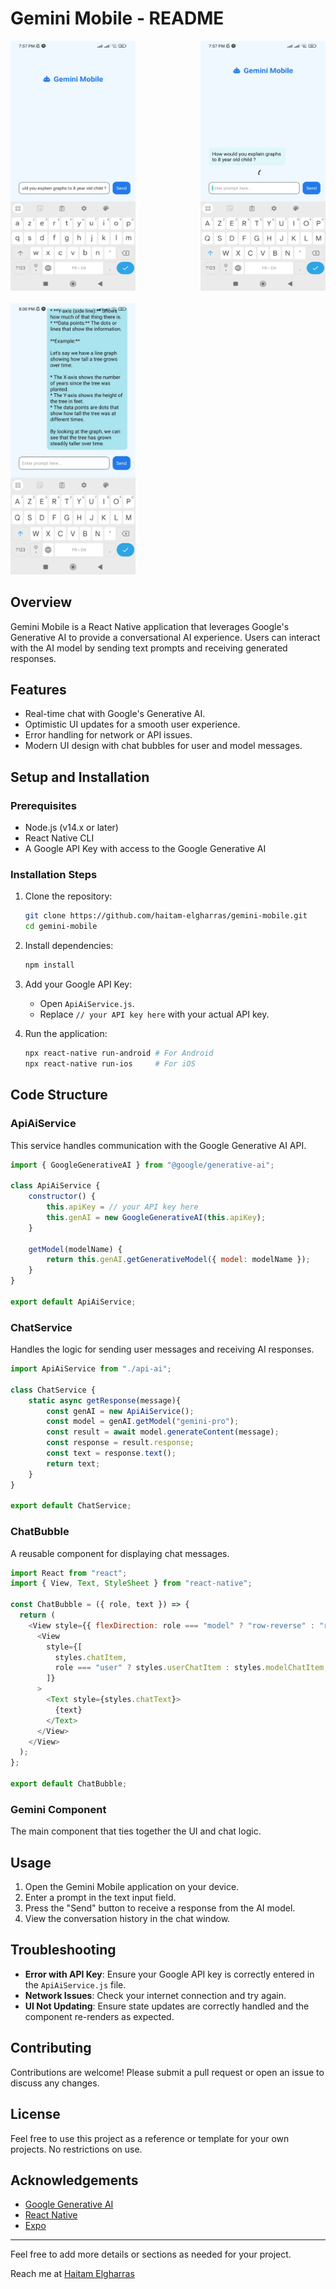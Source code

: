 ﻿# Gemini Mobile - README


<div style="display: flex; justify-content: space-between; margin-bottom: 20px;">
   <img src="./imgs/1.jpg" width="200" height="400" style = "margin-right: 10px;">
<img src="./imgs/4c1c2d71-03cb-4736-9089-f545c3ad8076.jpg" width="200" height="400">
</div>
<img src="./imgs/9d5002c0-b26a-4fdf-ac50-8779c5abe8ed.jpg" width="200">


## Overview

Gemini Mobile is a React Native application that leverages Google's Generative AI to provide a conversational AI experience. Users can interact with the AI model by sending text prompts and receiving generated responses.

## Features

- Real-time chat with Google's Generative AI.
- Optimistic UI updates for a smooth user experience.
- Error handling for network or API issues.
- Modern UI design with chat bubbles for user and model messages.

## Setup and Installation

### Prerequisites

- Node.js (v14.x or later)
- React Native CLI
- A Google API Key with access to the Google Generative AI

### Installation Steps

1. Clone the repository:
   ```sh
   git clone https://github.com/haitam-elgharras/gemini-mobile.git
   cd gemini-mobile
   ```

2. Install dependencies:
   ```sh
   npm install
   ```

3. Add your Google API Key:
   - Open `ApiAiService.js`.
   - Replace `// your API key here` with your actual API key.

4. Run the application:
   ```sh
   npx react-native run-android # For Android
   npx react-native run-ios     # For iOS
   ```

## Code Structure

### ApiAiService

This service handles communication with the Google Generative AI API.

```javascript
import { GoogleGenerativeAI } from "@google/generative-ai";

class ApiAiService {
    constructor() {
        this.apiKey = // your API key here
        this.genAI = new GoogleGenerativeAI(this.apiKey);
    }

    getModel(modelName) {
        return this.genAI.getGenerativeModel({ model: modelName });
    }
}

export default ApiAiService;
```

### ChatService

Handles the logic for sending user messages and receiving AI responses.

```javascript
import ApiAiService from "./api-ai";

class ChatService {
    static async getResponse(message){
        const genAI = new ApiAiService();
        const model = genAI.getModel("gemini-pro");
        const result = await model.generateContent(message);
        const response = result.response;
        const text = response.text();
        return text;
    }
}

export default ChatService;
```

### ChatBubble

A reusable component for displaying chat messages.

```javascript
import React from "react";
import { View, Text, StyleSheet } from "react-native";

const ChatBubble = ({ role, text }) => {
  return (
    <View style={{ flexDirection: role === "model" ? "row-reverse" : "row" }}>
      <View
        style={[
          styles.chatItem,
          role === "user" ? styles.userChatItem : styles.modelChatItem,
        ]}
      >
        <Text style={styles.chatText}>
          {text}
        </Text>
      </View>
    </View>
  );
};

export default ChatBubble;
```

### Gemini Component

The main component that ties together the UI and chat logic.

## Usage

1. Open the Gemini Mobile application on your device.
2. Enter a prompt in the text input field.
3. Press the "Send" button to receive a response from the AI model.
4. View the conversation history in the chat window.

## Troubleshooting

- **Error with API Key**: Ensure your Google API key is correctly entered in the `ApiAiService.js` file.
- **Network Issues**: Check your internet connection and try again.
- **UI Not Updating**: Ensure state updates are correctly handled and the component re-renders as expected.

## Contributing

Contributions are welcome! Please submit a pull request or open an issue to discuss any changes.

## License

Feel free to use this project as a reference or template for your own projects. No restrictions on use.

## Acknowledgements

- [Google Generative AI](https://ai.google/)
- [React Native](https://reactnative.dev/)
- [Expo](https://expo.io/)

---

Feel free to add more details or sections as needed for your project.

Reach me at [Haitam Elgharras](https://www.linkedin.com/in/haitam-elgharras/)
